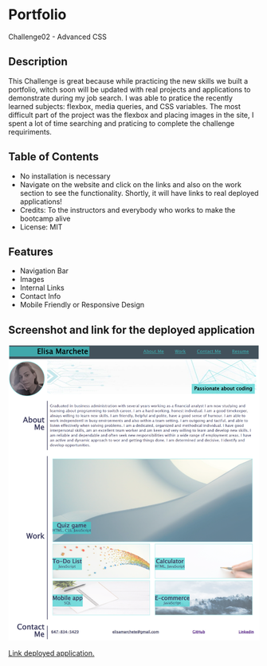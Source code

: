# Portfolio
Challenge02 - Advanced CSS


## Description

This Challenge is great because while practicing the new skills we built a portfolio, witch soon will be updated with real projects and applications to demonstrate during my job search.
I was able to pratice the recently learned subjects: flexbox, media queries, and CSS variables. The most difficult part of the project was the flexbox and placing images in the site, I spent a lot of time searching and praticing to complete the challenge requiriments.


## Table of Contents

- No installation is necessary
- Navigate on the website and click on the links and also on the work section to see the functionality. Shortly, it will have links to real deployed applications!
- Credits: To the instructors and everybody who works to make the bootcamp alive
- License: MIT


## Features
- Navigation Bar
- Images
- Internal Links
- Contact Info
- Mobile Friendly or Responsive Design


## Screenshot and link for the deployed application

![Screenshot of deployed application](/Assets/Screenshot.png)

[Link deployed application.](https://elisamarchete.github.io/Challenge02-Advanced-css/)
